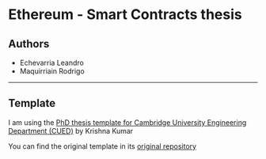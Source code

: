 Ethereum - Smart Contracts thesis
========================

## Authors
*   Echevarria Leandro
*   Maquirriain Rodrigo

--------------------------------------------------------------------------------

## Template

I am using the [PhD thesis template for Cambridge University Engineering Department (CUED)](https://github.com/kks32/phd-thesis-template) by Krishna Kumar

You can find the original template in its [original repository](https://github.com/kks32/phd-thesis-template)
